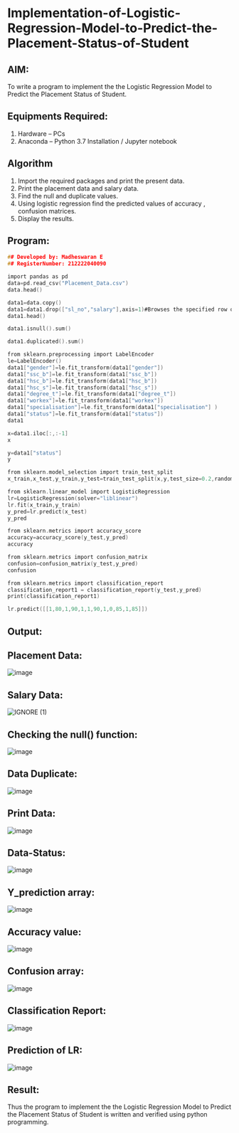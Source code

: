 # Implementation-of-Logistic-Regression-Model-to-Predict-the-Placement-Status-of-Student

## AIM:
To write a program to implement the the Logistic Regression Model to Predict the Placement Status of Student.

## Equipments Required:
1. Hardware – PCs
2. Anaconda – Python 3.7 Installation / Jupyter notebook

## Algorithm
1. Import the required packages and print the present data.
2. Print the placement data and salary data.
3. Find the null and duplicate values. 
4. Using logistic regression find the predicted values of accuracy , confusion matrices.
5. Display the results.


## Program:
```c
## Developed by: Madheswaran E
## RegisterNumber: 212222040090

import pandas as pd
data=pd.read_csv("Placement_Data.csv")
data.head()

data1=data.copy()
data1=data1.drop(["sl_no","salary"],axis=1)#Browses the specified row or column
data1.head()

data1.isnull().sum()

data1.duplicated().sum()

from sklearn.preprocessing import LabelEncoder
le=LabelEncoder()
data1["gender"]=le.fit_transform(data1["gender"])
data1["ssc_b"]=le.fit_transform(data1["ssc_b"])
data1["hsc_b"]=le.fit_transform(data1["hsc_b"])
data1["hsc_s"]=le.fit_transform(data1["hsc_s"])
data1["degree_t"]=le.fit_transform(data1["degree_t"])
data1["workex"]=le.fit_transform(data1["workex"])
data1["specialisation"]=le.fit_transform(data1["specialisation"] )     
data1["status"]=le.fit_transform(data1["status"])       
data1 

x=data1.iloc[:,:-1]
x

y=data1["status"]
y

from sklearn.model_selection import train_test_split
x_train,x_test,y_train,y_test=train_test_split(x,y,test_size=0.2,random_state=0)

from sklearn.linear_model import LogisticRegression
lr=LogisticRegression(solver="liblinear")
lr.fit(x_train,y_train)
y_pred=lr.predict(x_test)
y_pred

from sklearn.metrics import accuracy_score
accuracy=accuracy_score(y_test,y_pred)
accuracy

from sklearn.metrics import confusion_matrix
confusion=confusion_matrix(y_test,y_pred)
confusion

from sklearn.metrics import classification_report
classification_report1 = classification_report(y_test,y_pred)
print(classification_report1)

lr.predict([[1,80,1,90,1,1,90,1,0,85,1,85]])


```
## Output:
## Placement Data:

![image](https://github.com/ChandrasekarS22008273/Implementation-of-Logistic-Regression-Model-to-Predict-the-Placement-Status-of-Student/assets/119643845/19a2bbda-88fc-4013-97fc-9dc77e51fdd6)

## Salary Data:

![IGNORE (1)](https://github.com/ChandrasekarS22008273/Implementation-of-Logistic-Regression-Model-to-Predict-the-Placement-Status-of-Student/assets/119643845/5d8bc894-164f-45a7-8165-9e522d89e327)

## Checking the null() function:


![image](https://github.com/ChandrasekarS22008273/Implementation-of-Logistic-Regression-Model-to-Predict-the-Placement-Status-of-Student/assets/119643845/7cb175c5-a0e4-4499-8c6b-a2ed674cd5d6)

## Data Duplicate:


![image](https://github.com/ChandrasekarS22008273/Implementation-of-Logistic-Regression-Model-to-Predict-the-Placement-Status-of-Student/assets/119643845/630ce03c-c62b-4460-99e0-ba5563106ee9)

## Print Data:

![image](https://github.com/ChandrasekarS22008273/Implementation-of-Logistic-Regression-Model-to-Predict-the-Placement-Status-of-Student/assets/119643845/ebba46a5-4852-4d8a-849b-8175c2d7d3a6)


## Data-Status:

![image](https://github.com/ChandrasekarS22008273/Implementation-of-Logistic-Regression-Model-to-Predict-the-Placement-Status-of-Student/assets/119643845/ac9d0b65-221c-497f-82f5-4c78d9c44b17)

## Y_prediction array:
![image](https://github.com/ChandrasekarS22008273/Implementation-of-Logistic-Regression-Model-to-Predict-the-Placement-Status-of-Student/assets/119643845/4b6b6356-4145-4b71-8bc5-41b469e54fd0)

## Accuracy value:
![image](https://github.com/ChandrasekarS22008273/Implementation-of-Logistic-Regression-Model-to-Predict-the-Placement-Status-of-Student/assets/119643845/9caef2a8-f7b4-421f-ae31-5526c837691e)

## Confusion array:

![image](https://github.com/ChandrasekarS22008273/Implementation-of-Logistic-Regression-Model-to-Predict-the-Placement-Status-of-Student/assets/119643845/347af169-8193-4eb5-aa89-f139d59af873)

## Classification Report:

![image](https://github.com/ChandrasekarS22008273/Implementation-of-Logistic-Regression-Model-to-Predict-the-Placement-Status-of-Student/assets/119643845/e76fb8ec-577e-4bbf-9e75-8fd88b22c0b9)



## Prediction of LR:
![image](https://github.com/ChandrasekarS22008273/Implementation-of-Logistic-Regression-Model-to-Predict-the-Placement-Status-of-Student/assets/119643845/a02c9e1a-ad76-4822-ba9a-af7ec208d05e)


## Result:
Thus the program to implement the the Logistic Regression Model to Predict the Placement Status of Student is written and verified using python programming.
